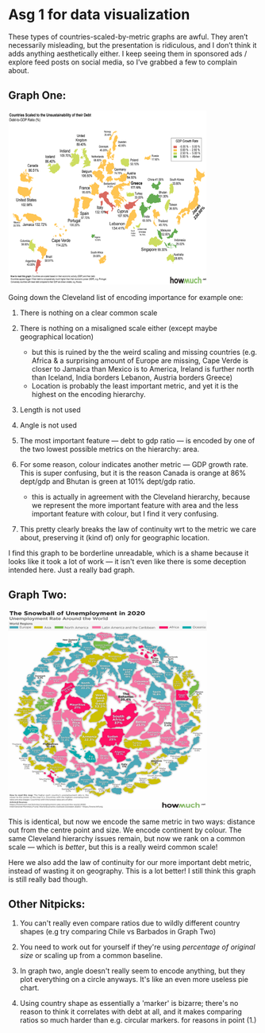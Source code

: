 # Asg 1 for data visualization 

These types of countries-scaled-by-metric graphs are awful. They aren’t necessarily misleading, but the presentation is ridiculous, and I don’t think it adds anything aesthetically either. I keep seeing them in sponsored ads / explore feed posts on social media, so I’ve grabbed a few to complain about.

## Graph One:


<img src="https://raw.githubusercontent.com/JasonPekos/Stat744/main/1Asg/Asg1Graph1.jpg" width="400" height="350" />

Going down the Cleveland list of encoding importance for example one:

1. There is nothing on a clear common scale 
2. There is nothing on a misaligned scale either (except maybe geographical location)
	- but this is ruined by the the weird scaling and missing countries  		(e.g. Africa & a surprising amount of Europe are missing, Cape Verde is closer to Jamaica than Mexico is to America, Ireland is further north than Iceland, India borders Lebanon, Austria borders Greece)
	- Location is probably the least important metric, and yet it is the highest on the encoding hierarchy. 
3.  Length is not used
4.  Angle is not used
5. The most important feature — debt to gdp ratio — is encoded by one of the two lowest possible metrics on the hierarchy:              area.

6. For some reason, colour indicates another metric — GDP growth rate. This is super confusing, but it is the reason Canada is orange at 86% dept/gdp and Bhutan is green at 101% dept/gdp ratio. 
	 - this is actually in agreement with the Cleveland hierarchy, because we represent the more important feature with area and the less important feature with colour, but I find it very confusing. 

7. This pretty clearly breaks the law of continuity wrt to the metric we care about, preserving it (kind of) only for geographic location.

I find this graph to be borderline unreadable, which is a shame because it looks like it took a lot of work — it isn't even like there is some deception intended here. Just a really bad graph. 


## Graph Two:

<img src="https://raw.githubusercontent.com/JasonPekos/Stat744/main/1Asg/Asg1Graph2.jpg" width="400" height="400" />


This is identical, but now we encode the same metric in two ways: distance out from the centre point and size. We encode continent by colour. The same Cleveland hierarchy issues remain, but now we rank on a common scale — which is _better_, but this is a really weird common scale!

Here we also add the law of continuity for our more important debt metric, instead of wasting it on geography. This is a lot better! I still think this graph is still really bad though. 

## Other Nitpicks:

1. You can't really even compare ratios due to wildly different country shapes (e.g try comparing Chile vs Barbados in Graph Two)

2. You need to work out for yourself if they're using _percentage of original size_ or scaling up from a common baseline.

3. In graph two, angle doesn't really seem to encode anything, but they plot everything on a circle anyways. It's like an even more useless pie chart. 

4. Using country shape as essentially a 'marker' is bizarre; there's no reason to think it correlates with debt at all, and it makes comparing ratios so much harder than e.g. circular markers. for reasons in point (1.)



